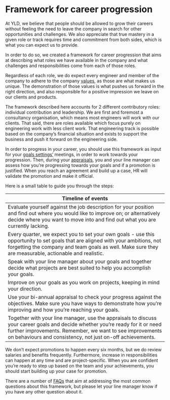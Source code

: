 # Framework for career progression

At YLD, we believe that people should be allowed to grow their careers without
feeling the need to leave the company in search for other opportunities and
challenges. We also appreciate that true mastery in a given role or track
requires time and commitment from both sides, which is what you can expect us to
provide.

In order to do so, we created a framework for career progression that aims at
describing what roles we have available in the company and what challenges and
responsibilities come from each of those roles.

Regardless of each role, we do expect every engineer and member of the company
to adhere to the company [values][1], as those
are what makes us unique. The demonstration of those values is what pushes us
forward in the right direction, and also responsible for a positive impression
we leave on our clients and products.

The framework described here accounts for 2 different contributory roles:
individual contribution and leadership. We are first and foremost a consultancy
organisation, which means most engineers will work with our clients. That said,
there are roles available which focus purely on engineering work with less
client work. That engineering track is possible based on the company’s financial
situation and exists to support the business and push it forward on the
engineering side.

In order to progress in your career, you should use this framework as input for
your [goals settings’][2] meetings, in order to work towards your progression.
Then, during your [appraisals][3], you and your line manager can assess how
you’re progressing towards your goals and if a promotion is justified. When you
reach an agreement and build up a case, HR will validate the promotion and make
it official.

Here is a small table to guide you through the steps:

| Timeline of events |
| ------- |
| Evaluate yourself against the job description for your position and find out where you would like to improve on; or alternatively decide where you want to move into and find out what you are currently lacking. |
| Every quarter, we expect you to set your own goals - use this opportunity to set goals that are aligned with your ambitions, not forgetting the company and team goals as well. Make sure they are measurable, actionable and realistic. |
| Speak with your line manager about your goals and together decide what projects are best suited to help you accomplish your goals. |
| Improve on your goals as you work on projects, keeping in mind your direction.|
| Use your bi-annual appraisal to check your progress against the objectives.  Make sure you have ways to demonstrate how you’re improving and how you’re reaching your goals. |
| Together with your line manager, use the appraisals to discuss your career goals and decide whether you’re ready for it or need further improvements.  Remember, we want to see improvements on behaviours and consistency, not just on-off achievements. |

We don’t expect promotions to happen every six months, but we do review salaries
and benefits frequently. Furthermore, increase in responsibilities can happen at
any time and are project-specific. When you are confident you’re ready to step
up based on the team and your achievements, you should start building up your
case for promotion.

There are a number of [FAQs][4] that aim at addressing the most common questions
about this framework, but please let your line manager know if you have any
other question about it.

[1]: https://yld.readme.io/docs/values
[2]: https://docs.google.com/document/d/13vMBEz6sudqBxTljZ-TqeL5rJhy5MrVUGZWIhtTZZBY/edit#heading=h.qj3344y8dr6y
[3]: https://docs.google.com/document/d/1vXGODHM7hqHdukWXI4FiO6_3NtHzZNwRN37kgnHU5GY/edit#
[4]: FAQ.md

